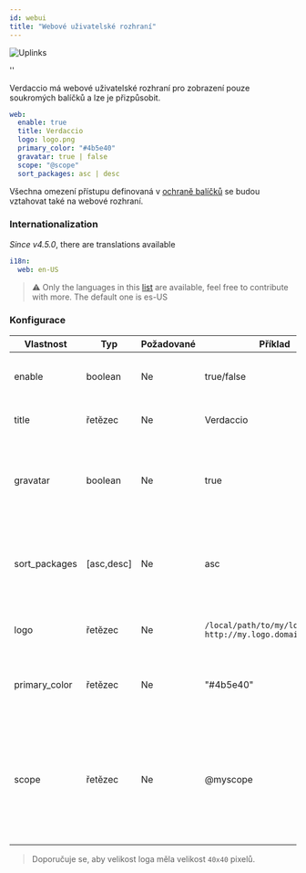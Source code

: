 ```yaml
---
id: webui
title: "Webové uživatelské rozhraní"
---
```


![Uplinks](https://user-images.githubusercontent.com/558752/52916111-fa4ba980-32db-11e9-8a64-f4e06eb920b3.png)

<div id="codefund">''</div>

Verdaccio má webové uživatelské rozhraní pro zobrazení pouze soukromých balíčků a lze je přizpůsobit.

```yaml
web:
  enable: true
  title: Verdaccio
  logo: logo.png
  primary_color: "#4b5e40"
  gravatar: true | false
  scope: "@scope"
  sort_packages: asc | desc
```

Všechna omezení přístupu definovaná v [ochraně balíčků](protect-your-dependencies.md) se budou vztahovat také na webové rozhraní.

### Internationalization

*Since v4.5.0*, there are translations available

```yaml
i18n:
  web: en-US  
```

> ⚠️ Only the languages in this [list](https://github.com/verdaccio/ui/tree/master/i18n/translations) are available, feel free to contribute with more. The default one is es-US

### Konfigurace

| Vlastnost     | Typ        | Požadované | Příklad                                                       | Podpora    | Popis                                                                                                                    |
| ------------- | ---------- | ---------- | ------------------------------------------------------------- | ---------- | ------------------------------------------------------------------------------------------------------------------------ |
| enable        | boolean    | Ne         | true/false                                                    | všechny    | povolit zobrazení webového rozhraní                                                                                      |
| title         | řetězec    | Ne         | Verdaccio                                                     | všechny    | Popis názvu hlavičky HTML                                                                                                |
| gravatar      | boolean    | Ne         | true                                                          | `>v4`   | Gravatary budou vygenerovány pod kapotou, pokud je tato vlastnost povolena                                               |
| sort_packages | [asc,desc] | Ne         | asc                                                           | `>v4`   | Ve výchozím nastavení jsou soukromé balíčky seřazeny vzestupně                                                           |
| logo          | řetězec    | Ne         | `/local/path/to/my/logo.png` `http://my.logo.domain/logo.png` | všechny    | uRI, kde se nachází logo (logo hlavičky)                                                                                 |
| primary_color | řetězec    | Ne         | "#4b5e40"                                                     | `>4`    | The primary color to use throughout the UI (header, etc)                                                                 |
| scope         | řetězec    | Ne         | @myscope                                                      | `>v3.x` | If you're using this registry for a specific module scope, specify that scope to set it in the webui instructions header |

> Doporučuje se, aby velikost loga měla velikost `40x40` pixelů.